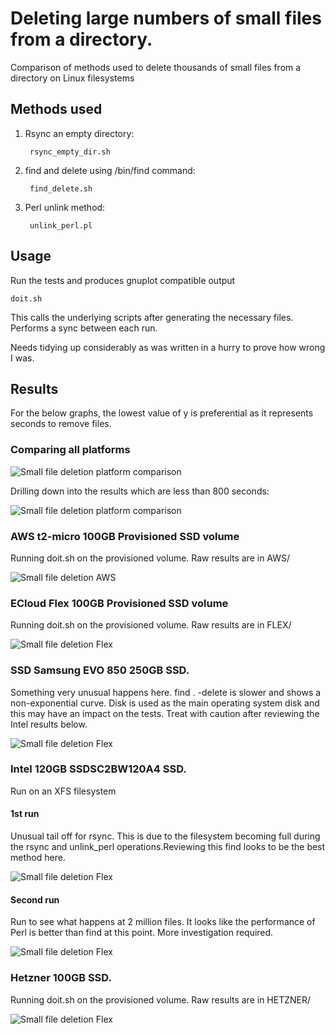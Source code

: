 # Deleting large numbers of small files from a directory.

Comparison of methods used to delete thousands of small files from a directory on Linux filesystems

## Methods used

1. Rsync an empty directory:
      
        rsync_empty_dir.sh

2. find and delete using /bin/find command:

        find_delete.sh

3. Perl unlink method:

        unlink_perl.pl

## Usage

Run the tests and produces gnuplot compatible output

    doit.sh

This calls the underlying scripts after generating the necessary files. Performs a sync between each run.

Needs tidying up considerably as was written in a hurry to prove how wrong I was.

## Results

For the below graphs, the lowest value of y is preferential as it represents seconds to remove files.

### Comparing all platforms


![Small file deletion platform comparison](deleting_small_files_all.png "Deletion of small files multi-platform")

Drilling down into the results which are less than 800 seconds:

![Small file deletion platform comparison](deleting_small_files_all_y800.png "Deletion of small files multi-platform")

### AWS t2-micro 100GB Provisioned SSD volume

Running doit.sh on the provisioned volume. Raw results are in AWS/

![Small file deletion AWS](deleting_small_files_aws.png "Deletion of small files AWS")

### ECloud Flex 100GB Provisioned SSD volume

Running doit.sh on the provisioned volume. Raw results are in FLEX/

![Small file deletion Flex](deleting_small_files_flex.png "Deletion of small files Flex")

### SSD Samsung EVO 850 250GB SSD.

Something very unusual happens here. find . -delete is slower and shows a non-exponential curve. Disk is used as the main operating system disk and this may have an impact on the tests. Treat with caution after reviewing the Intel results below.

![Small file deletion Flex](deleting_small_files_evo_ssd.png "Deletion of small files Samsung EVO 850")

### Intel 120GB SSDSC2BW120A4 SSD.

Run on an XFS filesystem

#### 1st run

Unusual tail off for rsync. This is due to the filesystem becoming full during the rsync and unlink_perl operations.Reviewing this find looks to be the best method here. 

![Small file deletion Flex](deleting_small_files_intelssd.png "Deletion of small files Intel SSD")

#### Second run

Run to see what happens at 2 million files. It looks like the performance of Perl is better than find at this point. More investigation required.

![Small file deletion Flex](deleting_small_files_intelssd2.png "Deletion of small files Intel SSD")

### Hetzner 100GB SSD.

Running doit.sh on the provisioned volume. Raw results are in HETZNER/

![Small file deletion Flex](deleting_small_files_hetzner.png "Deletion of small files Hetzner")
